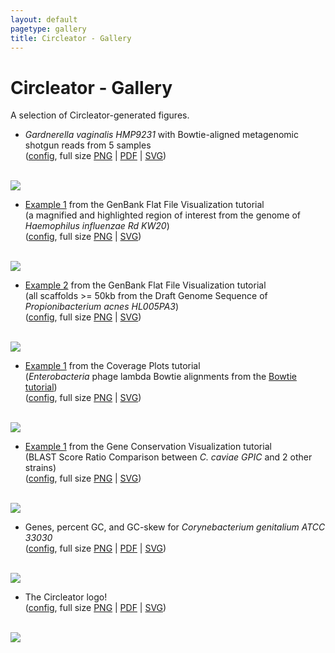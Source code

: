 ```yaml
---
layout: default
pagetype: gallery
title: Circleator - Gallery
---
```


# Circleator - Gallery

A selection of Circleator-generated figures.

* *Gardnerella vaginalis HMP9231* with Bowtie-aligned metagenomic shotgun reads from 5 samples  
([config][c1], full size <a href='images/CP002725-2-5000.png'>PNG</a>&nbsp;|&nbsp;<a href='images/CP002725-2.pdf'>PDF</a>&nbsp;|&nbsp;<a href='images/CP002725-2.svg'>SVG</a>)
<br clear='both'>
<img src='images/CP002725-2-420.png' class='gallery'>

* [Example 1][gb_ex1] from the GenBank Flat File Visualization tutorial  
(a magnified and highlighted region of interest from the genome of _Haemophilus influenzae Rd KW20_)  
([config][gb_ex1_conf], full size <a href='tutorials/gb_annotation/hinf-explore-region-1-3000.png'>PNG</a>&nbsp;|&nbsp;<a href='tutorials/gb_annotation/hinf-explore-region-1.svg'>SVG</a>)
<br clear='both'>
<img src='tutorials/gb_annotation/hinf-explore-region-1-400.png' class='gallery'>

* [Example 2][gb_ex2] from the GenBank Flat File Visualization tutorial  
(all scaffolds &gt;= 50kb from the Draft Genome Sequence of _Propionibacterium acnes HL005PA3_)  
([config][gb_ex2_conf], full size <a href='tutorials/gb_annotation/pa-no-short-scaffolds-plus-3000.png'>PNG</a>&nbsp;|&nbsp;<a href='tutorials/gb_annotation/pa-no-short-scaffolds-plus.svg'>SVG</a>)
<br clear='both'>
<img src='tutorials/gb_annotation/pa-no-short-scaffolds-plus-400.png' class='gallery'>

* [Example 1][cp_ex1] from the Coverage Plots tutorial  
(*Enterobacteria* phage lambda Bowtie alignments from the [Bowtie tutorial][bt2_ex])  
([config][cp_ex1_conf], full size <a href='tutorials/coverage_plots/coverage-ex1-gb-cl-3000.png'>PNG</a>&nbsp;|&nbsp;<a href='tutorials/coverage_plots/coverage-ex1-gb-cl.svg'>SVG</a>)
<br clear='both'>
<img src='tutorials/coverage_plots/coverage-ex1-gb-cl-400.png' class='gallery'>

* [Example 1][cv_ex1] from the Gene Conservation Visualization tutorial  
(BLAST Score Ratio Comparison between *C. caviae GPIC* and 2 other strains)  
([config][cv_ex1_conf], full size <a href='tutorials/gene_conservation/bsr-3-3000.png'>PNG</a>&nbsp;|&nbsp;<a href='tutorials/gene_conservation/bsr-3.svg'>SVG</a>)
<br clear='both'>
<img src='tutorials/gene_conservation/bsr-3-400.png' class='gallery'>

* Genes, percent GC, and GC-skew for *Corynebacterium genitalium ATCC 33030*  
([config][c2], full size <a href='images/CM000961-genes-percentGC-GCskew-1-5000.png'>PNG</a>&nbsp;|&nbsp;<a href='images/CM000961-genes-percentGC-GCskew-1-5000.pdf'>PDF</a>&nbsp;|&nbsp;<a href='images/CM000961-genes-percentGC-GCskew-1-5000.svg'>SVG</a>)
<br clear='both'>
<img src='images/CM000961-genes-percentGC-GCskew-1-400.png' class='gallery'>

* The Circleator logo!  
([config][c3], full size <a href='images/logo-2-5000.png'>PNG</a>&nbsp;|&nbsp;<a href='images/logo-2.pdf'>PDF</a>&nbsp;|&nbsp;<a href='images/logo-2.svg'>SVG</a>)
<br clear='both'>
<img src='images/logo-2-400.png' class='gallery'>

[c1]: {{site.baseurl}}/gallery/CP002725-2.cfg
[c2]: {{site.baseurl}}/gallery/genes-percentGC-GCskew-1.cfg
[c3]: {{site.baseurl}}/gallery/logo-2.cfg
[gb_ex1]: {{site.baseurl}}/tutorials/gb_annotation.html#ex1
[gb_ex2]: {{site.baseurl}}/tutorials/gb_annotation.html#ex2
[cp_ex1]: {{site.baseurl}}/tutorials/coverage_plots.html#ex1
[cv_ex1]: {{site.baseurl}}/tutorials/gene_conservation.html#ex1
[gb_ex1_conf]: {{site.baseurl}}/tutorials/gb_annotation/explore-region-1.txt
[gb_ex2_conf]: {{site.baseurl}}/tutorials/gb_annotation/scaffolds-and-genes-plus.txt
[cp_ex1_conf]: {{site.baseurl}}/tutorials/coverage_plots/coverage-ex1.txt
[cv_ex1_conf]: {{site.baseurl}}/tutorials/gene_conservation/bsr-3.txt
[bt2_ex]: http://bowtie-bio.sourceforge.net/bowtie2/manual.shtml#getting-started-with-bowtie-2-lambda-phage-example
